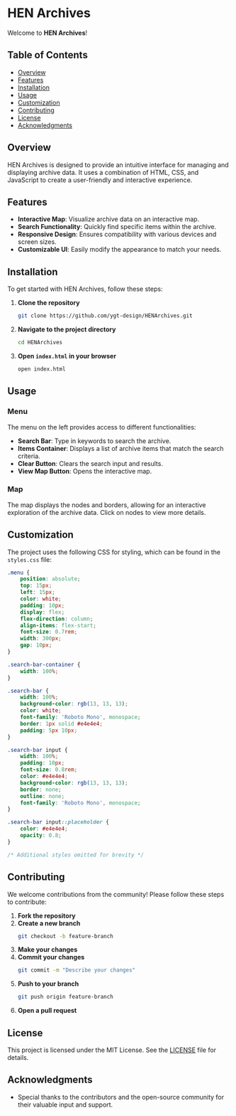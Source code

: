 
# HEN Archives

Welcome to **HEN Archives**!

## Table of Contents

- [Overview](#overview)
- [Features](#features)
- [Installation](#installation)
- [Usage](#usage)
- [Customization](#customization)
- [Contributing](#contributing)
- [License](#license)
- [Acknowledgments](#acknowledgments)

## Overview

HEN Archives is designed to provide an intuitive interface for managing and displaying archive data. It uses a combination of HTML, CSS, and JavaScript to create a user-friendly and interactive experience.

## Features

- **Interactive Map**: Visualize archive data on an interactive map.
- **Search Functionality**: Quickly find specific items within the archive.
- **Responsive Design**: Ensures compatibility with various devices and screen sizes.
- **Customizable UI**: Easily modify the appearance to match your needs.

## Installation

To get started with HEN Archives, follow these steps:

1. **Clone the repository**
   ```bash
   git clone https://github.com/ygt-design/HENArchives.git
   ```

2. **Navigate to the project directory**
   ```bash
   cd HENArchives
   ```

3. **Open `index.html` in your browser**
   ```bash
   open index.html
   ```

## Usage

### Menu

The menu on the left provides access to different functionalities:

- **Search Bar**: Type in keywords to search the archive.
- **Items Container**: Displays a list of archive items that match the search criteria.
- **Clear Button**: Clears the search input and results.
- **View Map Button**: Opens the interactive map.

### Map

The map displays the nodes and borders, allowing for an interactive exploration of the archive data. Click on nodes to view more details.

## Customization

The project uses the following CSS for styling, which can be found in the `styles.css` file:

```css
.menu {
    position: absolute;
    top: 15px;
    left: 15px;
    color: white;
    padding: 10px;
    display: flex;
    flex-direction: column;
    align-items: flex-start;
    font-size: 0.7rem;
    width: 300px;
    gap: 10px;
}

.search-bar-container {
    width: 100%;
}

.search-bar {
    width: 100%;
    background-color: rgb(13, 13, 13);
    color: white;
    font-family: 'Roboto Mono', monospace;
    border: 1px solid #e4e4e4;
    padding: 5px 10px;
}

.search-bar input {
    width: 100%;
    padding: 10px;
    font-size: 0.8rem;
    color: #e4e4e4;
    background-color: rgb(13, 13, 13);
    border: none;
    outline: none;
    font-family: 'Roboto Mono', monospace;
}

.search-bar input::placeholder {
    color: #e4e4e4;
    opacity: 0.8;
}

/* Additional styles omitted for brevity */
```

## Contributing

We welcome contributions from the community! Please follow these steps to contribute:

1. **Fork the repository**
2. **Create a new branch**
   ```bash
   git checkout -b feature-branch
   ```
3. **Make your changes**
4. **Commit your changes**
   ```bash
   git commit -m "Describe your changes"
   ```
5. **Push to your branch**
   ```bash
   git push origin feature-branch
   ```
6. **Open a pull request**

## License

This project is licensed under the MIT License. See the [LICENSE](LICENSE) file for details.

## Acknowledgments

- Special thanks to the contributors and the open-source community for their valuable input and support.
